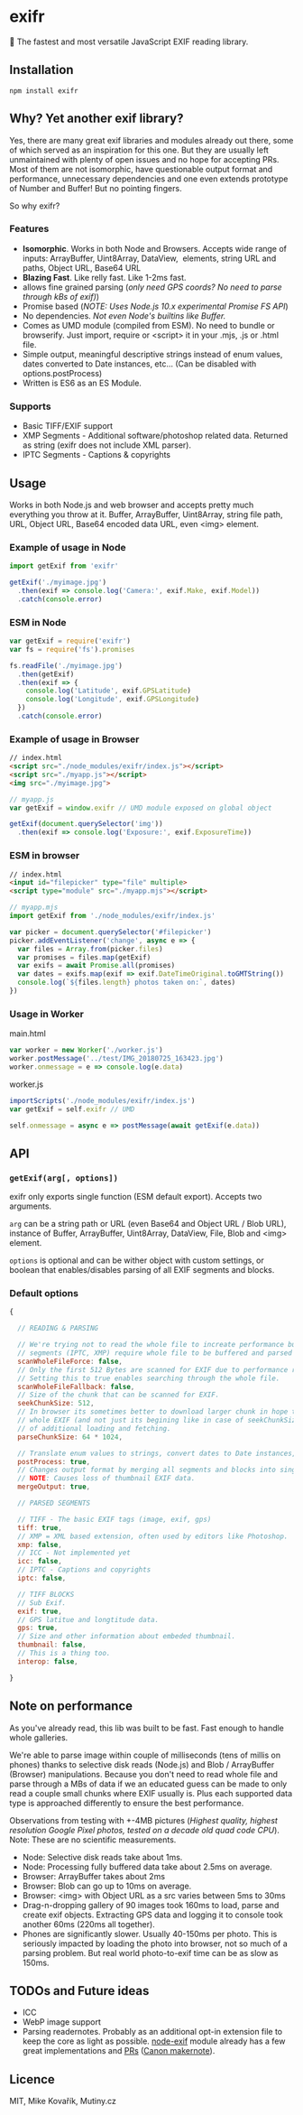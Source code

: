 # exifr

📑 The fastest and most versatile JavaScript EXIF reading library.

## Installation

```
npm install exifr
```

## Why? Yet another exif library?

Yes, there are many great exif libraries and modules already out there, some of which served as an inspiration for this one. But they are usually left unmaintained with plenty of open issues and no hope for accepting PRs. Most of them are not isomorphic, have questionable output format and performance, unnecessary dependencies and one even extends prototype of Number and Buffer! But no pointing fingers.

So why exifr?

### Features

* **Isomorphic**. Works in both Node and Browsers. Accepts wide range of inputs: ArrayBuffer, Uint8Array, DataView, <img> elements, string URL and paths, Object URL, Base64 URL
* **Blazing Fast**. Like relly fast. Like 1-2ms fast.
* allows fine grained parsing (*only need GPS coords? No need to parse through kBs of exif)*)
* Promise based (*NOTE: Uses Node.js 10.x experimental Promise FS API*)
* No dependencies. *Not even Node's builtins like Buffer.*
* Comes as UMD module (compiled from ESM). No need to bundle or browserify. Just import, require or \<script\> it in your .mjs, .js or .html file.
* Simple output, meaningful descriptive strings instead of enum values, dates converted to Date instances, etc... (Can be disabled with options.postProcess)
* Written is ES6 as an ES Module.

### Supports

* Basic TIFF/EXIF support
* XMP Segments - Additional software/photoshop related data. Returned as string (exifr does not include XML parser).
* IPTC Segments - Captions & copyrights


## Usage

Works in both Node.js and web browser and accepts pretty much everything you throw at it. Buffer, ArrayBuffer, Uint8Array, string file path, URL, Object URL, Base64 encoded data URL, even \<img\> element.

### Example of usage in Node

```js
import getExif from 'exifr'

getExif('./myimage.jpg')
  .then(exif => console.log('Camera:', exif.Make, exif.Model))
  .catch(console.error)
```

### ESM in Node

```js
var getExif = require('exifr')
var fs = require('fs').promises

fs.readFile('./myimage.jpg')
  .then(getExif)
  .then(exif => {
    console.log('Latitude', exif.GPSLatitude)
    console.log('Longitude', exif.GPSLongitude)
  })
  .catch(console.error)
```

### Example of usage in Browser

```html
// index.html
<script src="./node_modules/exifr/index.js"></script>
<script src="./myapp.js"></script>
<img src="./myimage.jpg">
```

```js
// myapp.js
var getExif = window.exifr // UMD module exposed on global object

getExif(document.querySelector('img'))
  .then(exif => console.log('Exposure:', exif.ExposureTime))
```

### ESM in browser

```html
// index.html
<input id="filepicker" type="file" multiple>
<script type="module" src="./myapp.mjs"></script>
```

```js
// myapp.mjs
import getExif from './node_modules/exifr/index.js'

var picker = document.querySelector('#filepicker')
picker.addEventListener('change', async e => {
  var files = Array.from(picker.files)
  var promises = files.map(getExif)
  var exifs = await Promise.all(promises)
  var dates = exifs.map(exif => exif.DateTimeOriginal.toGMTString())
  console.log(`${files.length} photos taken on:`, dates)
})
```

### Usage in Worker

main.html

```js
var worker = new Worker('./worker.js')
worker.postMessage('../test/IMG_20180725_163423.jpg')
worker.onmessage = e => console.log(e.data)
```


worker.js

```js
importScripts('./node_modules/exifr/index.js')
var getExif = self.exifr // UMD

self.onmessage = async e => postMessage(await getExif(e.data))
```

## API

### `getExif(arg[, options])`

exifr only exports single function (ESM default export). Accepts two arguments.

`arg` can be a string path or URL (even Base64 and Object URL / Blob URL), instance of Buffer, ArrayBuffer, Uint8Array, DataView, File, Blob and \<img> element.

`options` is optional and can be wither object with custom settings, or boolean that enables/disables parsing of all EXIF segments and blocks.

### Default options

```js
{

  // READING & PARSING

  // We're trying not to read the whole file to increate performance but certain
  // segments (IPTC, XMP) require whole file to be buffered and parsed through.
  scanWholeFileForce: false,
  // Only the first 512 Bytes are scanned for EXIF due to performance reasons.
  // Setting this to true enables searching through the whole file.
  scanWholeFileFallback: false,
  // Size of the chunk that can be scanned for EXIF.
  seekChunkSize: 512,
  // In browser its sometimes better to download larger chunk in hope that it contains the
  // whole EXIF (and not just its begining like in case of seekChunkSize) in prevetion
  // of additional loading and fetching.
  parseChunkSize: 64 * 1024,

  // Translate enum values to strings, convert dates to Date instances, etc...
  postProcess: true,
  // Changes output format by merging all segments and blocks into single object.
  // NOTE: Causes loss of thumbnail EXIF data.
  mergeOutput: true,

  // PARSED SEGMENTS

  // TIFF - The basic EXIF tags (image, exif, gps)
  tiff: true,
  // XMP = XML based extension, often used by editors like Photoshop.
  xmp: false,
  // ICC - Not implemented yet
  icc: false,
  // IPTC - Captions and copyrights
  iptc: false,

  // TIFF BLOCKS
  // Sub Exif.
  exif: true,
  // GPS latitue and longtitude data.
  gps: true,
  // Size and other information about embeded thumbnail.
  thumbnail: false,
  // This is a thing too.
  interop: false,

}
```

## Note on performance

As you've already read, this lib was built to be fast. Fast enough to handle whole galleries.

We're able to parse image within couple of milliseconds (tens of millis on phones) thanks to selective disk reads (Node.js) and Blob / ArrayBuffer (Browser) manipulations. Because you don't need to read whole file and parse through a MBs of data if we an educated guess can be made to only read a couple small chunks where EXIF usually is. Plus each supported data type is approached differently to ensure the best performance.

Observations from testing with +-4MB pictures (*Highest quality, highest resolution Google Pixel photos, tested on a decade old quad code CPU*). Note: These are no scientific measurements.

* Node: Selective disk reads take about 1ms.
* Node: Processing fully buffered data take about 2.5ms on average.
* Browser: ArrayBuffer takes about 2ms
* Browser: Blob can go up to 10ms on average.
* Browser: \<img> with Object URL as a src varies between 5ms to 30ms
* Drag-n-dropping gallery of 90 images took 160ms to load, parse and create exif objects. Extracting GPS data and logging it to console took another 60ms (220ms all together).
* Phones are significantly slower. Usually 40-150ms per photo. This is seriously impacted by loading the photo into browser, not so much of a parsing problem. But real world photo-to-exif time can be as slow as 150ms.

## TODOs and Future ideas
* ICC
* WebP image support
* Parsing readernotes. Probably as an additional opt-in extension file to keep the core as light as possible. [node-exif](https://github.com/gomfunkel/node-exif/tree/master/lib/exif/makernotes) module already has a few great implementations and [PRs](https://github.com/gomfunkel/node-exif/issues/25) ([Canon makernote](https://gist.github.com/redaktor/bae0ef2377ab70bc5276)).

## Licence

MIT, Mike Kovařík, Mutiny.cz
